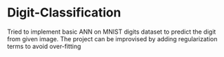 # Digit-Classification
Tried to implement basic ANN on MNIST digits dataset to predict the digit from given image.
The project can be improvised by adding regularization terms to avoid over-fitting
